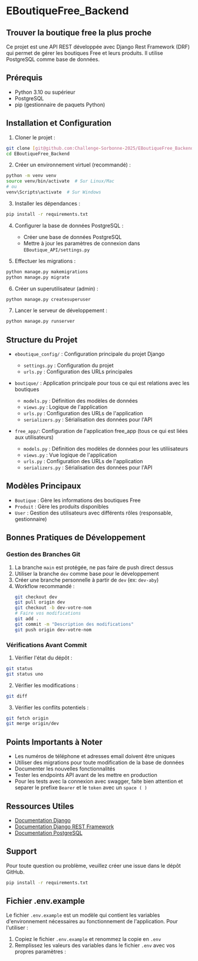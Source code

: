 # EBoutiqueFree_Backend
## Trouver la boutique free la plus proche 

Ce projet est une API REST développée avec Django Rest Framework (DRF) qui permet de gérer les boutiques Free et leurs produits. Il utilise PostgreSQL comme base de données.

## Prérequis

- Python 3.10 ou supérieur
- PostgreSQL
- pip (gestionnaire de paquets Python)

## Installation et Configuration

1. Cloner le projet :
```bash
git clone [git@github.com:Challenge-Sorbonne-2025/EBoutiqueFree_Backend.git]
cd EBoutiqueFree_Backend
```

2. Créer un environnement virtuel (recommandé) :
```bash
python -m venv venv
source venv/bin/activate  # Sur Linux/Mac
# ou
venv\Scripts\activate  # Sur Windows
```

3. Installer les dépendances :
```bash
pip install -r requirements.txt
```

4. Configurer la base de données PostgreSQL :
   - Créer une base de données PostgreSQL
   - Mettre à jour les paramètres de connexion dans `EBoutique_API/settings.py`

5. Effectuer les migrations :
```bash
python manage.py makemigrations
python manage.py migrate
```

6. Créer un superutilisateur (admin) :
```bash
python manage.py createsuperuser
```

7. Lancer le serveur de développement :
```bash
python manage.py runserver
```

## Structure du Projet

- `eboutique_config/` : Configuration principale du projet Django
  - `settings.py` : Configuration du projet
  - `urls.py` : Configuration des URLs principales
- `boutique/` : Application principale pour  tous ce qui est relations avec les boutiques
  - `models.py` : Définition des modèles de données
  - `views.py` : Logique de l'application
  - `urls.py` : Configuration des URLs de l'application
  - `serializers.py` : Sérialisation des données pour l'API

- `free_app/`: Configuration de l'application free_app (tous ce qui est liées aux utilisateurs)
  - `models.py` : Définition des modèles de données pour les utiliisateurs
  - `views.py` : Vue logique de l'application
  - `urls.py` : Configuration des URLs de l'application
  - `serializers.py` : Sérialisation des données pour l'API

## Modèles Principaux

- `Boutique` : Gère les informations des boutiques Free
- `Produit` : Gère les produits disponibles
- `User` : Gestion des utilisateurs avec différents rôles (responsable, gestionnaire)

## Bonnes Pratiques de Développement

### Gestion des Branches Git

1. La branche `main` est protégée, ne pas faire de push direct dessus
2. Utiliser la branche `dev` comme base pour le développement
3. Créer une branche personnelle à partir de `dev` (ex: `dev-aby`)
4. Workflow recommandé :
   ```bash
   git checkout dev
   git pull origin dev
   git checkout -b dev-votre-nom
   # Faire vos modifications
   git add .
   git commit -m "Description des modifications"
   git push origin dev-votre-nom
   ```

### Vérifications Avant Commit

1. Vérifier l'état du dépôt :
```bash
git status
git status uno
```

2. Vérifier les modifications :
```bash
git diff
```

3. Vérifier les conflits potentiels :
```bash
git fetch origin
git merge origin/dev
```

## Points Importants à Noter

- Les numéros de téléphone et adresses email doivent être uniques
- Utiliser des migrations pour toute modification de la base de données
- Documenter les nouvelles fonctionnalités
- Tester les endpoints API avant de les mettre en production
- Pour les tests avec la connexion avec swagger, faite bien attention et separer le prefixe `Bearer` et le `token` avec un `space ( )` 

## Ressources Utiles

- [Documentation Django](https://docs.djangoproject.com/)
- [Documentation Django REST Framework](https://www.django-rest-framework.org/)
- [Documentation PostgreSQL](https://www.postgresql.org/docs/)

## Support

Pour toute question ou problème, veuillez créer une issue dans le dépôt GitHub.

```bash
pip install -r requirements.txt
```

## Fichier .env.example

Le fichier `.env.example` est un modèle qui contient les variables d'environnement nécessaires au fonctionnement de l'application. Pour l'utiliser :

1. Copiez le fichier `.env.example` et renommez la copie en `.env`
2. Remplissez les valeurs des variables dans le fichier `.env` avec vos propres paramètres :
